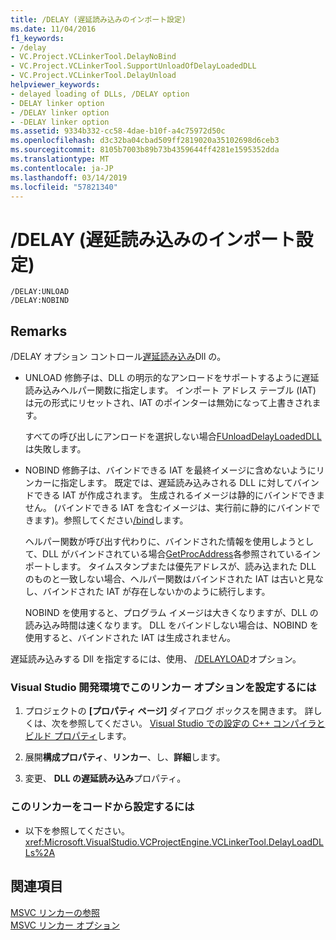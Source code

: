 ```yaml
---
title: /DELAY (遅延読み込みのインポート設定)
ms.date: 11/04/2016
f1_keywords:
- /delay
- VC.Project.VCLinkerTool.DelayNoBind
- VC.Project.VCLinkerTool.SupportUnloadOfDelayLoadedDLL
- VC.Project.VCLinkerTool.DelayUnload
helpviewer_keywords:
- delayed loading of DLLs, /DELAY option
- DELAY linker option
- /DELAY linker option
- -DELAY linker option
ms.assetid: 9334b332-cc58-4dae-b10f-a4c75972d50c
ms.openlocfilehash: d3c32ba04cbad509ff2819020a35102698d6ceb3
ms.sourcegitcommit: 8105b7003b89b73b4359644ff4281e1595352dda
ms.translationtype: MT
ms.contentlocale: ja-JP
ms.lasthandoff: 03/14/2019
ms.locfileid: "57821340"
---
```

# <a name="delay-delay-load-import-settings"></a>/DELAY (遅延読み込みのインポート設定)

```
/DELAY:UNLOAD
/DELAY:NOBIND
```

## <a name="remarks"></a>Remarks

/DELAY オプション コントロール[遅延読み込み](linker-support-for-delay-loaded-dlls.md)Dll の。

- UNLOAD 修飾子は、DLL の明示的なアンロードをサポートするように遅延読み込みヘルパー関数に指定します。 インポート アドレス テーブル (IAT) は元の形式にリセットされ、IAT のポインターは無効になって上書きされます。

   すべての呼び出しにアンロードを選択しない場合[FUnloadDelayLoadedDLL](explicitly-unloading-a-delay-loaded-dll.md)は失敗します。

- NOBIND 修飾子は、バインドできる IAT を最終イメージに含めないようにリンカーに指定します。 既定では、遅延読み込みされる DLL に対してバインドできる IAT が作成されます。 生成されるイメージは静的にバインドできません。 (バインドできる IAT を含むイメージは、実行前に静的にバインドできます)。参照してください[/bind](bind.md)します。

   ヘルパー関数が呼び出す代わりに、バインドされた情報を使用しようとして、DLL がバインドされている場合[GetProcAddress](/windows/desktop/api/libloaderapi/nf-libloaderapi-getprocaddress)各参照されているインポートします。 タイムスタンプまたは優先アドレスが、読み込まれた DLL のものと一致しない場合、ヘルパー関数はバインドされた IAT は古いと見なし、バインドされた IAT が存在しないかのように続行します。

   NOBIND を使用すると、プログラム イメージは大きくなりますが、DLL の読み込み時間は速くなります。 DLL をバインドしない場合は、NOBIND を使用すると、バインドされた IAT は生成されません。

遅延読み込みする Dll を指定するには、使用、 [/DELAYLOAD](delayload-delay-load-import.md)オプション。

### <a name="to-set-this-linker-option-in-the-visual-studio-development-environment"></a>Visual Studio 開発環境でこのリンカー オプションを設定するには

1. プロジェクトの **[プロパティ ページ]** ダイアログ ボックスを開きます。 詳しくは、次を参照してください。 [Visual Studio での設定の C++ コンパイラとビルド プロパティ](../working-with-project-properties.md)します。

1. 展開**構成プロパティ**、**リンカー**、し、**詳細**します。

1. 変更、 **DLL の遅延読み込み**プロパティ。

### <a name="to-set-this-linker-option-programmatically"></a>このリンカーをコードから設定するには

- 以下を参照してください。<xref:Microsoft.VisualStudio.VCProjectEngine.VCLinkerTool.DelayLoadDLLs%2A>

## <a name="see-also"></a>関連項目

[MSVC リンカーの参照](linking.md)<br/>
[MSVC リンカー オプション](linker-options.md)
